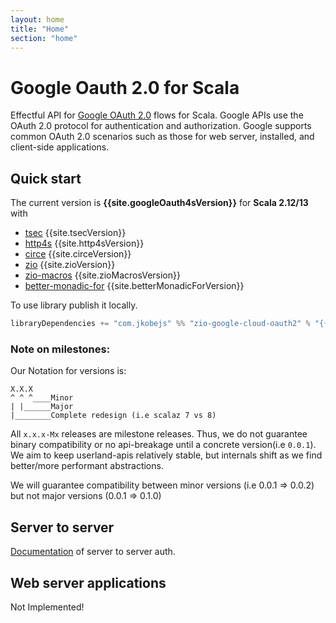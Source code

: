 ```yaml
---
layout: home
title: "Home"
section: "home"
---
```


# Google Oauth 2.0 for Scala

Effectful API for [Google OAuth 2.0][google-oauth] flows for Scala.
Google APIs use the OAuth 2.0 protocol for authentication and authorization. Google supports common OAuth 2.0 scenarios
such as those for web server, installed, and client-side applications.

Quick start
------------
The current version is **{{site.googleOauth4sVersion}}** for **Scala 2.12/13** with
- [tsec][tsec] {{site.tsecVersion}}
- [http4s][http4s] {{site.http4sVersion}}
- [circe][circe] {{site.circeVersion}}
- [zio][zio] {{site.zioVersion}}
- [zio-macros][zio-macros] {{site.zioMacrosVersion}}
- [better-monadic-for][better-monadic-for] {{site.betterMonadicForVersion}}

To use library publish it locally.
```scala
libraryDependencies += "com.jkobejs" %% "zio-google-cloud-oauth2" % "{{site.zioGoogleCloudOauth2Version}}"
```

### Note on milestones:
Our Notation for versions is:
```
X.X.X
^ ^ ^____Minor
| |______Major
|________Complete redesign (i.e scalaz 7 vs 8)  
```

All `x.x.x-Mx` releases are milestone releases. Thus, we do not guarantee binary compatibility or no api-breakage until
a concrete version(i.e `0.0.1`). We aim to keep userland-apis relatively stable, but 
internals shift as we find better/more performant abstractions.

We will guarantee compatibility between minor versions (i.e 0.0.1 => 0.0.2) but not major versions (0.0.1 => 0.1.0)

Server to server
----------------
[Documentation][server-2-server] of server to server auth.

Web server applications
-----------------------
Not Implemented!


[google-oauth]: https://developers.google.com/identity/protocols/OAuth2
[tsec]: https://jmcardon.github.io/tsec/
[http4s]: https://http4s.org/
[server-2-server]: server-2-server
[circe]: https://circe.github.io/circe/
[zio]: https://zio.dev
[zio-macros]: https://github.com/zio/zio-macros
[better-monadic-for]: https://github.com/oleg-py/better-monadic-for
